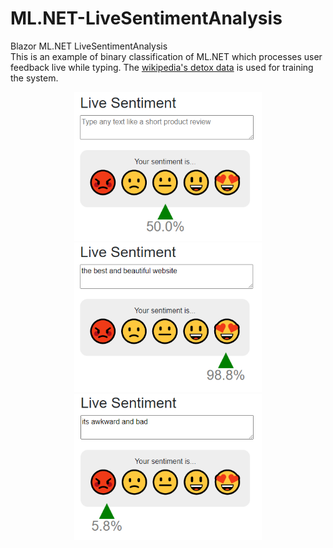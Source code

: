 # ML.NET-LiveSentimentAnalysis
Blazor ML.NET LiveSentimentAnalysis <br/>
This is an example of binary classification of ML.NET  which processes user feedback live while typing.
The <a href=https://raw.githubusercontent.com/ymg2006/ML.NET-LiveSentimentAnalysis/master/wikiDetoxAnnotated40kRows.tsv>wikipedia's detox data</a> is used for training the system.
<p align="center">
  <img src="Screenshot1.png" width="300" title="ScreenShot">
  <img src="Screenshot2.png" width="300" title="ScreenShot">
  <img src="Screenshot3.png" width="300" title="ScreenShot">
</p>
